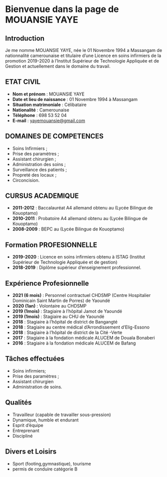 # Bienvenue dans la page de MOUANSIE YAYE

## Introduction

Je me nomme MOUANSIE YAYE, née le 01 Novembre 1994 a Massangam de nationnalité camerounaise et titulaire d’une Licence en soins infirmiers de la promotion 2019-2020 à l’Institut Supérieur de Technologie Appliquée et de Gestion et actuellement dans le domaine du travail.

## ETAT CIVIL

* **Nom et prénom** : MOUANSIE YAYE 
* **Date et lieu de naissance** : 01 Novembre 1994 à Massangam 
* **Situation matrimoniale** : Célibataire 
* **Nationalité** : Camerounaise 
* **Téléphone** : 698 53 52 04 
* **E-mail** : yayemouansie@gmail.com

## DOMAINES DE COMPETENCES
* Soins Infirmiers ; 
* Prise des paramètres ;
* Assistant chirurgien ;
* Administration des soins ;
* Surveillance des patients ;
* Propreté des locaux ;
* Circoncision. 

## CURSUS ACADEMIQUE
* **2011-2012** : Baccalauréat A4 allemand obtenu au (Lycée Bilingue de Kouoptamo)
* **2010-2011** : Probatoire A4 allemand obtenu au (Lycée Bilingue de Kouoptamo) 
* **2008-2009** : BEPC au (Lycée Bilingue de Kouoptamo)

## Formation PROFESIONNELLE
* **2019-2020** : Licence en soins infirmiers obtenu à ISTAG (Institut Supérieur de Technologie Appliquée et de gestion)
*  **2018-2019** : Diplôme supérieur d’enseignement professionnel.

## Expérience Profesionnelle
*  **2021 (6 mois)** : Personnel contractuel CHDSMP (Centre Hospitalier Dominicain Saint Martin de Porres) de Yaoundé
* **2020 (1an)** : Volontaire au CHDSMP
* **2019 (1mois)** : Stagiaire à l’hôpital Jamot de Yaoundé
* **2019 (1mois)** : Stagiaire au CHU de Yaoundé
* **2018** : Stagiaire à l’hôpital de district de Bangangté
* **2018** : Stagiaire au centre médical d’Arrondissement d’Elig-Essono
* **2018** : Stagiaire à l’hôpital de district de la Cité -Verte
* **2017** : Stagiaire à la fondation médicale ALUCEM de Douala Bonaberi
* **2016** : Stagiaire à la fondation médicale ALUCEM de Bafang 

## Tâches effectuées
* Soins infirmiers;
* Prise des paramètres ;
* Assistant chirurgien
* Administration de soins.

## Qualités
* Travailleur (capable de travailler sous-pression)
* Dynamique, humble et endurant
* Esprit d’équipe
* Entreprenant
* Discipliné

## Divers et Loisirs
* Sport (footing,gymnastique), tourisme
* permis de conduire catégorie B
